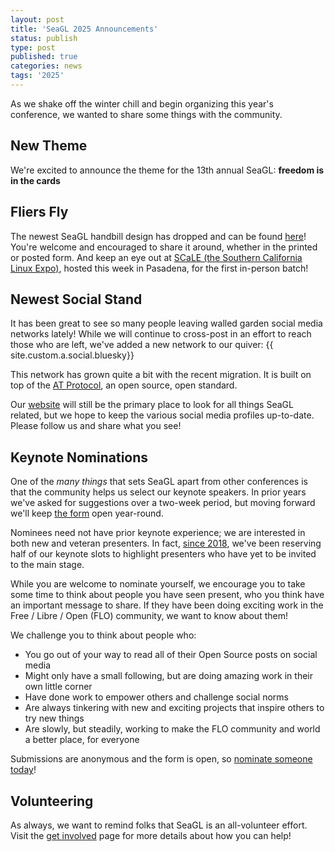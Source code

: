```yaml
---
layout: post
title: 'SeaGL 2025 Announcements'
status: publish
type: post
published: true
categories: news
tags: '2025'
---
```


As we shake off the winter chill and begin organizing this year's conference, we wanted to share some things with the community.


## New Theme

We're excited to announce the theme for the 13th annual SeaGL: **freedom is in the cards**


## Fliers Fly

The newest SeaGL handbill design has dropped and can be found [here](/fliers/2025/)! You're welcome and encouraged to share it around, whether in the printed or posted form. And keep an eye out at [SCaLE (the Southern California Linux Expo)](https://www.socallinuxexpo.org/), hosted this week in Pasadena, for the first in-person batch!


## Newest Social Stand

It has been great to see so many people leaving walled garden social media networks lately! While we will continue to cross-post in an effort to reach those who are left, we've added a new network to our quiver: {{ site.custom.a.social.bluesky}}

This network has grown quite a bit with the recent migration. It is built on top of the [AT Protocol](https://atproto.com/), an open source, open standard.

Our [website](https://seagl.org) will still be the primary place to look for all things SeaGL related, but we hope to keep the various social media profiles up-to-date. Please follow us and share what you see!


## Keynote Nominations

One of the *many things* that sets SeaGL apart from other conferences is that the community helps us select our keynote speakers. In prior years we've asked for suggestions over a two-week period, but moving forward we'll keep [the form]((/keynote_suggestions)) open year-round.

Nominees need not have prior keynote experience; we are interested in both new and veteran presenters. In fact, [since 2018](/news/2018/04/30/keynote_selection_process), we've been reserving half of our keynote slots to highlight presenters who have yet to be invited to the main stage.

While you are welcome to nominate yourself, we encourage you to take some time to think about people you have seen present, who you think have an important message to share. If they have been doing exciting work in the Free / Libre / Open (FLO) community, we want to know about them!

We challenge you to think about people who:

- You go out of your way to read all of their Open Source posts on social media
- Might only have a small following, but are doing amazing work in their own little corner
- Have done work to empower others and challenge social norms
- Are always tinkering with new and exciting projects that inspire others to try new things
- Are slowly, but steadily, working to make the FLO community and world a better place, for everyone

Submissions are anonymous and the form is open, so [nominate someone today](/keynote_suggestions)!


## Volunteering

As always, we want to remind folks that SeaGL is an all-volunteer effort. Visit the [get involved](/get_involved) page for more details about how you can help!
